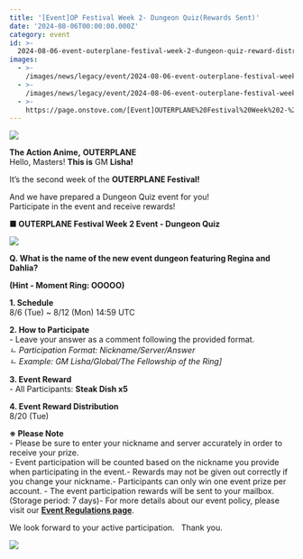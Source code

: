 ```yaml
---
title: '[Event]OP Festival Week 2- Dungeon Quiz(Rewards Sent)'
date: '2024-08-06T00:00:00.000Z'
category: event
id: >-
  2024-08-06-event-outerplane-festival-week-2-dungeon-quiz-reward-distribution-completed
images:
  - >-
    /images/news/legacy/event/2024-08-06-event-outerplane-festival-week-2-dungeon-quiz-reward-distribution-completed/89b9f6a079654ca7abdb45a3953a8a0a.webp
  - >-
    /images/news/legacy/event/2024-08-06-event-outerplane-festival-week-2-dungeon-quiz-reward-distribution-completed/5798306191514bcc87920bf877a019b0.webp
  - >-
    https://page.onstove.com/[Event]OUTERPLANE%20Festival%20Week%202-%20Dungeon%20Quiz(Reward%20Distribution%20Completed)_fichiers/09_%EA%B0%90%EC%82%AC.png
---
```


![](/images/news/legacy/event/2024-08-06-event-outerplane-festival-week-2-dungeon-quiz-reward-distribution-completed/89b9f6a079654ca7abdb45a3953a8a0a.webp)  
  

**The Action Anime,** **OUTERPLANE**  
Hello, Masters! **This is** GM **Lisha!**

It’s the second week of the **OUTERPLANE Festival!**

And we have prepared a Dungeon Quiz event for you!  
Participate in the event and receive rewards!

**■ OUTERPLANE Festival Week 2 Event - Dungeon Quiz**

![](/images/news/legacy/event/2024-08-06-event-outerplane-festival-week-2-dungeon-quiz-reward-distribution-completed/5798306191514bcc87920bf877a019b0.webp)  

**Q. What is the name of the new event dungeon featuring Regina and Dahlia?**

**(Hint - Moment Ring: OOOOO)**  

**1\. Schedule**  
8/6 (Tue) ~ 8/12 (Mon) 14:59 UTC

**2\. How to Participate**   
\- Leave your answer as a comment following the provided format.  
*ㄴ Participation Format: Nickname/Server/Answer  
ㄴ Example: GM Lisha/Global/The Fellowship of the Ring\]*

**3\. Event Reward**  
\- All Participants: **Steak Dish x5**

**4\. Event Reward Distribution**  
8/20 (Tue)

**※ Please Note**  
\- Please be sure to enter your nickname and server accurately in order to receive your prize.  
\- Event participation will be counted based on the nickname you provide when participating in the event.- Rewards may not be given out correctly if you change your nickname.- Participants can only win one event prize per account. - The event participation rewards will be sent to your mailbox. (Storage period: 7 days)- For more details about our event policy, please visit our [**Event Regulations page**](https://common.game.onstove.com/terms/index?gameType=MOBILE&termsType=8&langCode=en).

We look forward to your active participation.   Thank you.

![](https://page.onstove.com/[Event]OUTERPLANE%20Festival%20Week%202-%20Dungeon%20Quiz(Reward%20Distribution%20Completed)_fichiers/09_%EA%B0%90%EC%82%AC.png)
